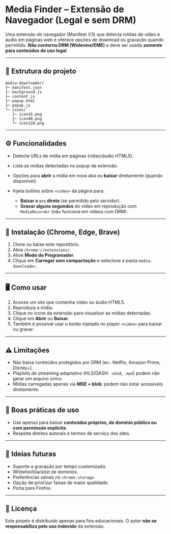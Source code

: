 # Media Finder – Extensão de Navegador (Legal e sem DRM)

Uma extensão de navegador (Manifest V3) que detecta mídias de vídeo e áudio em páginas web e oferece opções de download ou gravação quando permitido. **Não contorna DRM (Widevine/EME)** e deve ser usada **somente para conteúdos de uso legal**.

---

## 📂 Estrutura do projeto

```
media-downloader/
├─ manifest.json
├─ background.js
├─ content.js
├─ popup.html
├─ popup.js
└─ icons/
   ├─ icon16.png
   ├─ icon48.png
   └─ icon128.png
```

---

## ⚙️ Funcionalidades

* Detecta URLs de mídia em páginas (vídeo/áudio HTML5).
* Lista as mídias detectadas no popup da extensão.
* Opções para **abrir** a mídia em nova aba ou **baixar** diretamente (quando disponível).
* Injeta botões sobre `<video>` da página para:

  * **Baixar o `src` direto** (se permitido pelo servidor).
  * **Gravar alguns segundos** do vídeo em reprodução com `MediaRecorder` (não funciona em vídeos com DRM).

---

## 🚀 Instalação (Chrome, Edge, Brave)

1. Clone ou baixe este repositório.
2. Abra `chrome://extensions/`.
3. Ative **Modo do Programador**.
4. Clique em **Carregar sem compactação** e selecione a pasta `media-downloader`.

---

## 🖥️ Como usar

1. Acesse um site que contenha vídeo ou áudio HTML5.
2. Reproduza a mídia.
3. Clique no ícone da extensão para visualizar as mídias detectadas.
4. Clique em **Abrir** ou **Baixar**.
5. Também é possível usar o botão injetado no player `<video>` para baixar ou gravar.

---

## ⚠️ Limitações

* Não baixa conteúdos protegidos por DRM (ex.: Netflix, Amazon Prime, Disney+).
* Playlists de streaming adaptativo (HLS/DASH: `.m3u8`, `.mpd`) podem não gerar um arquivo único.
* Mídias carregadas apenas via **MSE + blob:** podem não estar acessíveis diretamente.

---

## 📌 Boas práticas de uso

* Use apenas para baixar **conteúdos próprios, de domínio público ou com permissão explícita**.
* Respeite direitos autorais e termos de serviço dos sites.

---

## 🔮 Ideias futuras

* Suporte a gravação por tempo customizado.
* Whitelist/blacklist de domínios.
* Preferências salvas no `chrome.storage`.
* Opção de priorizar faixas de maior qualidade.
* Porta para Firefox.

---

## 📝 Licença

Este projeto é distribuído apenas para fins educacionais. O autor **não se responsabiliza pelo uso indevido** da extensão.
